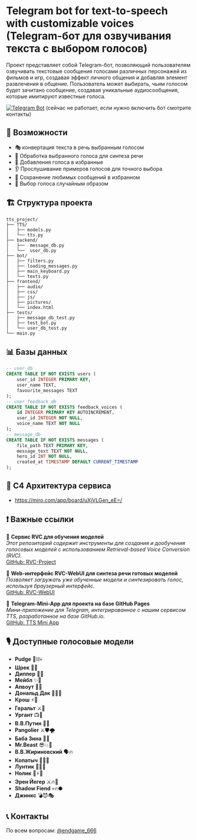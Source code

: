 # Telegram bot for text-to-speech with customizable voices (Telegram-бот для озвучивания текста с выбором голосов)

Проект представляет собой Telegram-бот, позволяющий пользователям озвучивать текстовые сообщения голосами различных персонажей из фильмов и игр, создавая эффект личного общения и добавляя элемент развлечения в общение. Пользователь может выбирать, чьим голосом будет зачитано сообщение, создавая уникальные аудиосообщения, которые имитируют известные голоса.

[![Telegram Bot](https://img.shields.io/badge/Использовать_Бот-@voice__changer__6__bot-blue?logo=telegram)](https://t.me/voice_changer_6_bot)  (сейчас не работает, если нужно включить бот смотрите контакты)

## 🚀 Возможности

- 🎭 конвертация текста в речь выбранным голосом
- 📝 Обработка выбранного голоса для синтеза речи
- 🧮 Добавления голоса в избранные  
- 👂 Прослушивание примеров голосов для точного выбора
- 💾 Сохранение любимых сообщений в избранном
- 🎰 Выбор голоса случайным образом

## 🏗 Структура проекта

```
tts_project/
├── TTS/
│   ├── models.py
│   └── tts.py
├── backend/
│   ├──  message_db.py
│   └──  user_db.py
├── bot/
│   ├── filters.py
│   ├── loading_messages.py
│   ├── main_keyboard.py
│   └── texts.py
├── frontend/
│   ├── audio/
│   ├── css/
│   ├── js/
│   ├── pictures/
│   └── index.html
├── tests/
│   ├── message_db_test.py
│   ├── test_bot.py
│   └── user_db_test.py
└── main.py
```
## 📊 Базы данных
```sql
-- user_db
CREATE TABLE IF NOT EXISTS users (
    user_id INTEGER PRIMARY KEY,
    user_name TEXT,
    favourite_messages TEXT
);
-- user_feedback_db
CREATE TABLE IF NOT EXISTS feedback_voices (
    id INTEGER PRIMARY KEY AUTOINCREMENT,
    user_id INTEGER NOT NULL,
    voice_name TEXT NOT NULL
);
-- message_db
CREATE TABLE IF NOT EXISTS messages (
    file_path TEXT PRIMARY KEY,
    message_text TEXT NOT NULL,
    hero_id INT NOT NULL,
    created_at TIMESTAMP DEFAULT CURRENT_TIMESTAMP
);
```
## 🗾 C4 Архитектура сервиса 
- https://miro.com/app/board/uXjVLGen_eE=/

## ❗️ Важные ссылки

🔹 **Сервис RVC для обучения моделей**  
_Этот репозиторий содержит инструменты для создания и дообучения голосовых моделей с использованием Retrieval-based Voice Conversion (RVC)._  
[GitHub: RVC-Project](https://github.com/RVC-Project/Retrieval-based-Voice-Conversion-WebUI)

🔹 **Web-интерфейс RVC-WebUI для синтеза речи готовых моделей**  
_Позволяет загружать уже обученные модели и синтезировать голос, используя браузерный интерфейс._  
[GitHub: RVC-WebUI](https://github.com/litagin02/rvc-tts-webui)

🔹 **Telegram-Mini-App для проекта на базе GitHub Pages**  
_Мини-приложение для Telegram, интегрированное с нашим сервисом TTS, разработанное на базе GitHub.io._  
[GitHub: TTS Mini App](https://github.com/Endgame-666/tts_project_mini_app)

## 🎙️ Доступные голосовые модели

- **Pudge** 🔪⛓️💀  
- **Шрек** 💚🤬  
- **Диппер** 🧢🔦  
- **Мейбл** ✨🦄  
- **Апвоут** 💬❔  
- **Дональд Дак** 🦆🌊😠  
- **Крош** ⚡🐇  
- **Геральт** ⚔️🐺  
- **Ургант** 📺🎥  
- **В.В.Путин** 👑🐻  
- **Pangolier** ⚔️🛡️🌪️  
- **Баба Зина** 👵🔪  
- **Mr.Beast** 😎💥🚀  
- **В.В.Жириновский** 🗣️🔥  
- **Копатыч** 🐻🍯🌿  
- **Лунтик** 🌙✨🐝  
- **Нолик** 🔧⚡🔩  
- **Эрен Йегер** ⚔️🔥💢  
- **Shadow Fiend** 💀🔥🌑  
- **Джинкс** 💣😈🎭  

## 📞 Контакты

По всем вопросам: [@endgame_666](https://t.me/endgame_666)
